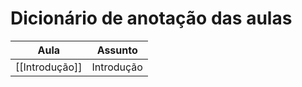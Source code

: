 # Dicionário de anotação das aulas

| Aula           | Assunto    |
| -------------- | ---------- |
| [[Introdução]] | Introdução |
